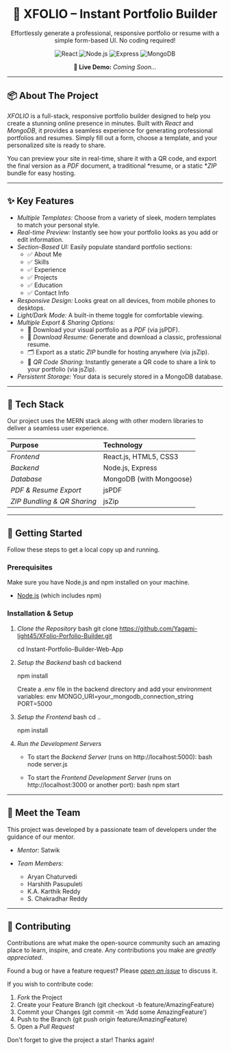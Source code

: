<h1 align="center">
  🚀 XFOLIO – Instant Portfolio Builder
</h1>

<p align="center">
  Effortlessly generate a professional, responsive portfolio or resume with a simple form-based UI. No coding required!
</p>

<p align="center">
  <img src="https://img.shields.io/badge/React-20232A?style=for-the-badge&logo=react&logoColor=61DAFB" alt="React">
  <img src="https://img.shields.io/badge/Node.js-339933?style=for-the-badge&logo=nodedotjs&logoColor=white" alt="Node.js">
  <img src="https://img.shields.io/badge/Express.js-000000?style=for-the-badge&logo=express&logoColor=white" alt="Express">
  <img src="https://img.shields.io/badge/MongoDB-4EA94B?style=for-the-badge&logo=mongodb&logoColor=white" alt="MongoDB">
</p>

<p align="center">
  <strong>🔗 Live Demo:</strong> <em>Coming Soon...</em>
</p>

---

## 📦 About The Project

*XFOLIO* is a full-stack, responsive portfolio builder designed to help you create a stunning online presence in minutes. Built with *React* and *MongoDB*, it provides a seamless experience for generating professional portfolios and resumes. Simply fill out a form, choose a template, and your personalized site is ready to share.

You can preview your site in real-time, share it with a QR code, and export the final version as a *PDF* document, a traditional *resume, or a static **ZIP* bundle for easy hosting.

---

## ✨ Key Features

* *Multiple Templates:* Choose from a variety of sleek, modern templates to match your personal style.
* *Real-time Preview:* Instantly see how your portfolio looks as you add or edit information.
* *Section-Based UI:* Easily populate standard portfolio sections:
    * ✅ About Me
    * ✅ Skills
    * ✅ Experience
    * ✅ Projects
    * ✅ Education
    * ✅ Contact Info
* *Responsive Design:* Looks great on all devices, from mobile phones to desktops.
* *Light/Dark Mode:* A built-in theme toggle for comfortable viewing.
* *Multiple Export & Sharing Options:*
    * 📄 Download your visual portfolio as a *PDF* (via jsPDF).
    * 📝 *Download Resume:* Generate and download a classic, professional resume.
    * 🗂 Export as a static *ZIP* bundle for hosting anywhere (via jsZip).
    * 🔗 *QR Code Sharing:* Instantly generate a QR code to share a link to your portfolio (via jsZip).
* *Persistent Storage:* Your data is securely stored in a MongoDB database.

---

## 🔧 Tech Stack

Our project uses the MERN stack along with other modern libraries to deliver a seamless user experience.

| Purpose | Technology |
| :--- | :--- |
| *Frontend* | React.js, HTML5, CSS3 |
| *Backend* | Node.js, Express |
| *Database* | MongoDB (with Mongoose) |
| *PDF & Resume Export* | jsPDF |
| *ZIP Bundling & QR Sharing*| jsZip |

---

## 🚀 Getting Started

Follow these steps to get a local copy up and running.

### Prerequisites

Make sure you have Node.js and npm installed on your machine.
* [Node.js](https://nodejs.org/) (which includes npm)

### Installation & Setup

1.  *Clone the Repository*
    bash
    git clone https://github.com/Yagami-light45/XFolio-Porfolio-Builder.git

    cd Instant-Portfolio-Builder-Web-App
    

2.  *Setup the Backend*
    bash
    cd backend

    npm install
    
    Create a .env file in the backend directory and add your environment variables:
    env
    MONGO_URI=your_mongodb_connection_string
    PORT=5000
    

3.  *Setup the Frontend*
    bash
    cd ..

    npm install
    

4.  *Run the Development Servers*
    * To start the *Backend Server* (runs on http://localhost:5000):
        bash
        node server.js
        
    * To start the *Frontend Development Server* (runs on http://localhost:3000 or another port):
        bash
        npm start
        

---

## 👥 Meet the Team

This project was developed by a passionate team of developers under the guidance of our mentor.

* *Mentor:* Satwik
 
* *Team Members:*
    * Aryan Chaturvedi
    * Harshith Pasupuleti
    * K.A. Karthik Reddy
    * S. Chakradhar Reddy

---

## 🤝 Contributing

Contributions are what make the open-source community such an amazing place to learn, inspire, and create. Any contributions you make are *greatly appreciated*.

Found a bug or have a feature request? Please *[open an issue](https://github.com/Yagami-light45/Instant-Portfolio-Builder-Web-App/issues)* to discuss it.

If you wish to contribute code:
1.  *Fork* the Project
2.  Create your Feature Branch (git checkout -b feature/AmazingFeature)
3.  Commit your Changes (git commit -m 'Add some AmazingFeature')
4.  Push to the Branch (git push origin feature/AmazingFeature)
5.  Open a *Pull Request*

Don't forget to give the project a star! Thanks again!